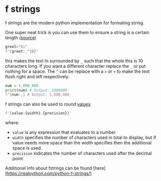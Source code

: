 # f strings

f strings are the modern python implementation for formating string.

One super neat trick is you can use them to ensure a string is a certain length ([source](https://youtu.be/dvqFNOhNIjM))

```python
greet="hi"
f"{greet:_^10}"
```

this makes the text hi surrounded by `_` such that the whole this is 10 characters long. If you want a different character replace the `_` or put nothing for a space. The `^` can be replace with a `>` or `<` to make the text flush right and left respectively.


```python
num = 1_000_000
print(num) # Output: 1000000
f"{num:,} # Output: 1,000,000
```

f strings can also be used to round [values](https://stackoverflow.com/a/50340297)


```python
f'{value:{width}.{precision}}'
```

where:

- `value` is any expression that evaluates to a number
- `width` specifies the number of characters used in total to display, but if value needs more space than the width specifies then the additional space is used.
- `precision` indicates the number of characters used after the decimal point

Additional info about fstrings can be found [here][https://realpython.com/python-f-strings/]
